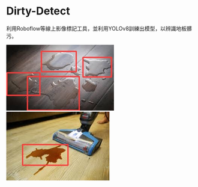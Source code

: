 # Dirty-Detect

利用Roboflow等線上影像標記工具，並利用YOLOv8訓練出模型，以辨識地板髒污。

<img src="https://github.com/LeeMoofon0222/Dirty-Detect/blob/main/Output/96/images%20-%202024-01-21T024827.048.jpg?raw=true">
<img src="https://github.com/LeeMoofon0222/Dirty-Detect/blob/main/Output/64/images%20-%202024-01-21T030406.547.jpg?raw=true">
